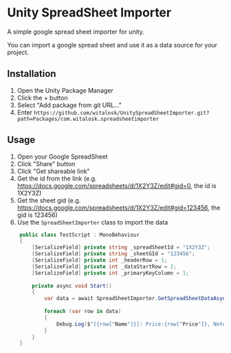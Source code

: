 # Unity SpreadSheet Importer
A simple google spread sheet importer for unity.

You can import a google spread sheet and use it as a data source for your project.

## Installation
1. Open the Unity Package Manager
2. Click the + button
3. Select "Add package from git URL..."
4. Enter `https://github.com/witalosk/UnitySpreadSheetImporter.git?path=Packages/com.witalosk.spreadsheetimporter`

## Usage
1. Open your Google SpreadSheet
2. Click "Share" button
3. Click "Get shareable link"
4. Get the id from the link (e.g. https://docs.google.com/spreadsheets/d/1X2Y3Z/edit#gid=0, the id is 1X2Y3Z)
5. Get the sheet gid (e.g. https://docs.google.com/spreadsheets/d/1X2Y3Z/edit#gid=123456, the gid is 123456)
6. Use the `SpreadSheetImporter` class to import the data

```csharp
    public class TestScript : MonoBehaviour
    {
        [SerializeField] private string _spreadSheetId = "1X2Y3Z";
        [SerializeField] private string _sheetGId = "123456";
        [SerializeField] private int _headerRow = 1;
        [SerializeField] private int _dataStartRow = 2;
        [SerializeField] private int _primaryKeyColumn = 1;
        
        private async void Start()
        {
            var data = await SpreadSheetImporter.GetSpreadSheetDataAsync(_spreadSheetId, _sheetGId, _headerRow, _dataStartRow, _primaryKeyColumn);
            
            foreach (var row in data)
            {
                Debug.Log($"[{row["Name"]}]: Price:{row["Price"]}, Note:{row["Note"]}");
            }
        }
    }
```